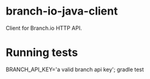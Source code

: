 # branch-io-java-client
Client for Branch.io HTTP API.

Running tests
=============

BRANCH_API_KEY='a valid branch api key'; gradle test